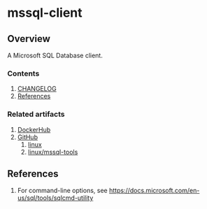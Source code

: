 # mssql-client

## Overview

A Microsoft SQL Database client.

### Contents

1. [CHANGELOG](CHANGELOG.md)
1. [References](#references)

### Related artifacts

1. [DockerHub](https://hub.docker.com/_/microsoft-mssql-tools)
1. [GitHub](https://github.com/microsoft/mssql-docker)
    1. [linux](https://github.com/microsoft/mssql-docker/tree/master/linux)
    1. [linux/mssql-tools](https://github.com/microsoft/mssql-docker/tree/master/linux/mssql-tools)

## References

1. For command-line options, see https://docs.microsoft.com/en-us/sql/tools/sqlcmd-utility
